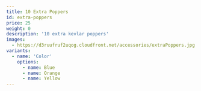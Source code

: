 ```yaml
---
title: 10 Extra Poppers
id: extra-poppers
price: 25
weight: 0
description: '10 extra kevlar poppers'
images:
  - https://d3ruufruf2uqog.cloudfront.net/accessories/extraPoppers.jpg
variants:
  - name: 'Color'
    options:
      - name: Blue
      - name: Orange
      - name: Yellow
---
```

